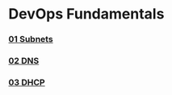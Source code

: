 # DevOps Fundamentals
### [01 Subnets](https://github.com/MikeBakinovski/DevOps_Fundamentals/blob/main/01%20Subnets/README.md)</br>
### [02 DNS](https://github.com/MikeBakinovski/DevOps_Fundamentals/blob/main/02%20DNS/README.md)</br>
### [03 DHCP](https://github.com/MikeBakinovski/DevOps_Fundamentals/blob/main/02%20DHCP/README.md)</br>
